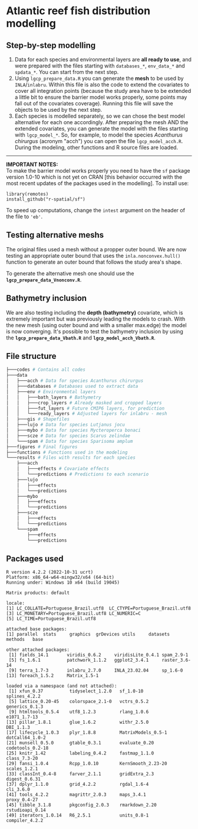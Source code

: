 # Atlantic reef fish distribution modelling

## Step-by-step modelling

1. Data for each species and environmental layers are **all ready to use**, and were prepared with the files starting with `databases_*`, `env_data_*` and `spdata_*`. You can start from the next step.  
2. Using `lgcp_prepare_data.R` you can generate the **mesh** to be used by `INLA`/`inlabru`. Within this file is also the code to extend the covariates to cover all integration points (because the study area have to be extended a little bit to ensure the barrier model works properly, some points may fall out of the covariates coverage). Running this file will save the objects to be used by the next step.  
3. Each species is modelled separately, so we can chose the best model alternative for each one accordingly. After preparing the mesh AND the extended covariates, you can generate the model with the files starting with `lgcp_model_*`. So, for example, to model the species _Acanthurus chirurgus_ (acronym "acch") you can open the file `lgcp_model_acch.R`. During the modeling, other functions and R source files are loaded. 

***
**IMPORTANT NOTES:**  
To make the barrier model works properly you need to have the `sf` package version 1.0-10 which is not yet on CRAN [this behavior occurred with the most recent updates of the packages used in the modelling]. To install use:

```
library(remotes)
install_github("r-spatial/sf")
```

To speed up computations, change the `intest` argument on the header of the file to `'eb'`.

## Testing alternative meshs

The original files used a mesh without a propper outer bound. We are now testing an appropriate outer bound that uses the `inla.nonconvex.hull()` function to generate an outer bound that follows the study area's shape.

To generate the alternative mesh one should use the **`lgcp_prepare_data_Vnonconv.R`**.

## Bathymetry inclusion

We are also testing including the  **depth (bathymetry)** covariate, which is extremely important but was previously leading the models to crash. With the new mesh (using outer bound and with a smaller max.edge) the model is now converging. It's possible to test the bathymetry inclusion by using the **`lgcp_prepare_data_Vbath.R`** and **`lgcp_model_acch_Vbath.R`**.


## File structure

``` bash
├───codes # Contains all codes
├───data
│   ├───acch # Data for species Acanthurus chirurgus
│   ├───databases # Databases used to extract data
│   ├───env # Environmental layers
│   │   ├───bath_layers # Bathymetry
│   │   ├───crop_layers # Already masked and cropped layers
│   │   ├───fut_layers # Future CMIP6 layers, for prediction
│   │   └───ready_layers # Adjusted layers for inlabru - mesh
│   ├───gis # Shapefiles
│   ├───lujo # Data for species Lutjanus jocu
│   ├───mybo # Data for species Mycteroperca bonaci
│   ├───scze # Data for species Scarus zelindae
│   └───spam # Data for species Sparisoma amplum
├───figures # Final figures
├───functions # Functions used in the modeling
└───results # Files with results for each species
    ├───acch
    │   ├───effects # Covariate effects
    │   └───predictions # Predictions to each scenario
    ├───lujo
    │   ├───effects
    │   └───predictions
    ├───mybo
    │   ├───effects
    │   └───predictions
    ├───scze
    │   ├───effects
    │   └───predictions
    └───spam
        ├───effects
        └───predictions
```

## Packages used

```
R version 4.2.2 (2022-10-31 ucrt)
Platform: x86_64-w64-mingw32/x64 (64-bit)
Running under: Windows 10 x64 (build 19045)

Matrix products: default

locale:
[1] LC_COLLATE=Portuguese_Brazil.utf8  LC_CTYPE=Portuguese_Brazil.utf8   
[3] LC_MONETARY=Portuguese_Brazil.utf8 LC_NUMERIC=C                      
[5] LC_TIME=Portuguese_Brazil.utf8    

attached base packages:
[1] parallel  stats     graphics  grDevices utils     datasets  methods   base     

other attached packages:
 [1] fields_14.1       viridis_0.6.2     viridisLite_0.4.1 spam_2.9-1       
 [5] fs_1.6.1          patchwork_1.1.2   ggplot2_3.4.1     raster_3.6-14    
 [9] terra_1.7-3       inlabru_2.7.0     INLA_23.02.04     sp_1.6-0         
[13] foreach_1.5.2     Matrix_1.5-1     

loaded via a namespace (and not attached):
 [1] xfun_0.37          tidyselect_1.2.0   sf_1.0-10          splines_4.2.2     
 [5] lattice_0.20-45    colorspace_2.1-0   vctrs_0.5.2        generics_0.1.3    
 [9] htmltools_0.5.4    utf8_1.2.3         rlang_1.0.6        e1071_1.7-13      
[13] pillar_1.8.1       glue_1.6.2         withr_2.5.0        DBI_1.1.3         
[17] lifecycle_1.0.3    plyr_1.8.8         MatrixModels_0.5-1 dotCall64_1.0-2   
[21] munsell_0.5.0      gtable_0.3.1       evaluate_0.20      codetools_0.2-18  
[25] knitr_1.42         labeling_0.4.2     fastmap_1.1.0      class_7.3-20      
[29] fansi_1.0.4        Rcpp_1.0.10        KernSmooth_2.23-20 scales_1.2.1      
[33] classInt_0.4-8     farver_2.1.1       gridExtra_2.3      digest_0.6.31     
[37] dplyr_1.1.0        grid_4.2.2         rgdal_1.6-4        cli_3.6.0         
[41] tools_4.2.2        magrittr_2.0.3     maps_3.4.1         proxy_0.4-27      
[45] tibble_3.1.8       pkgconfig_2.0.3    rmarkdown_2.20     rstudioapi_0.14   
[49] iterators_1.0.14   R6_2.5.1           units_0.8-1        compiler_4.2.2 
```

